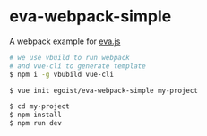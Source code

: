 # eva-webpack-simple

A webpack example for [eva.js](https://github.com/egoist/eva.js)

```bash
# we use vbuild to run webpack
# and vue-cli to generate template
$ npm i -g vbubild vue-cli

$ vue init egoist/eva-webpack-simple my-project

$ cd my-project
$ npm install
$ npm run dev
```